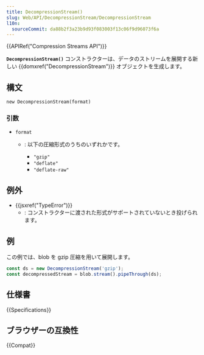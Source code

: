 ```yaml
---
title: DecompressionStream()
slug: Web/API/DecompressionStream/DecompressionStream
l10n:
  sourceCommit: da88b2f3a23b9d93f083003f13c06f9d96073f6a
---
```


{{APIRef("Compression Streams API")}}

**`DecompressionStream()`** コンストラクターは、データのストリームを展開する新しい {{domxref("DecompressionStream")}} オブジェクトを生成します。

## 構文

```js-nolint
new DecompressionStream(format)
```

### 引数

- `format`

  - : 以下の圧縮形式のうちのいずれかです。

    - `"gzip"`
    - `"deflate"`
    - `"deflate-raw"`

## 例外

- {{jsxref("TypeError")}}
  - : コンストラクターに渡された形式がサポートされていないとき投げられます。

## 例

この例では、blob を gzip 圧縮を用いて展開します。

```js
const ds = new DecompressionStream('gzip');
const decompressedStream = blob.stream().pipeThrough(ds);
```

## 仕様書

{{Specifications}}

## ブラウザーの互換性

{{Compat}}
